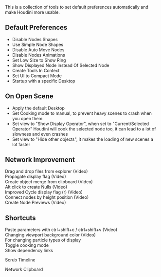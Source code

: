 
This is a collection of tools to set default preferences automatically and make Houdini more usable.


## Default Preferences

* Disable Nodes Shapes  
* Use Simple Node Shapes  
* Disable Auto Move Nodes  
* Disable Nodes Animations  
* Set Low Size to Show Ring  
* Show Displayed Node instead Of Selected Node  
* Create Tools In Context  
* Set UI to Compact Mode  
* Startup with a specific Desktop  



## On Open Scene

* Apply the default Desktop
* Set Cooking mode to manual, to prevent heavy scenes to crash when you open them  
* Set view to "Show Display Operator", when set to "Current/Selected Operator" Houdini will cook the selected node too, it can lead to a lot of slowness and even crashes  
* Set view to "Hide other objects", it makes the loading of new scenes a lot faster



## Network Improvement 

Drag and drop files from explorer (Video)  
Propagate display flag  (Video)  
Create object merge from clipboard (Video)  
Alt click to create Nulls (Video)  
Improved Cycle display flag (r) (Video)  
Connect nodes by height position (Video)  
Create Node Previews (Video)




## Shortcuts 

Paste parameters with ctrl+shift+c / ctrl+shift+v  (Video)  
Changing viewport background color  (Video)  
For changing particle types of display  
Toggle cooking mode  
Show dependency links



Scrub Timeline

Network Clipboard 